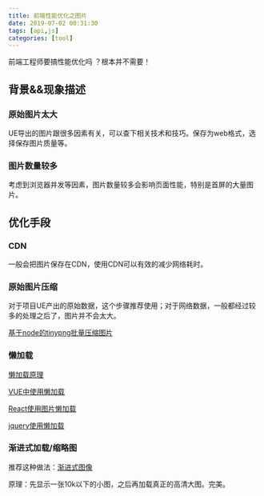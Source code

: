 ```yaml
---
title: 前端性能优化之图片
date: 2019-07-02 00:31:30
tags: [api,js]
categories: [tool]
---
```


前端工程师要搞性能优化吗 ？根本并不需要！

## 背景&&现象描述

### 原始图片太大

UE导出的图片跟很多因素有关，可以查下相关技术和技巧。保存为web格式，选择保存图片质量等。

### 图片数量较多

考虑到浏览器并发等因素，图片数量较多会影响页面性能，特别是首屏的大量图片。


## 优化手段

### CDN

一般会把图片保存在CDN，使用CDN可以有效的减少网络耗时。


### 原始图片压缩

对于项目UE产出的原始数据，这个步骤推荐使用；对于网络数据，一般都经过较多的处理之后了，图片并不会太大。

[基于node的tinypng批量压缩图片](https://github.com/siwenyu/site/blob/master/_posts/2019-07-01-%E5%9F%BA%E4%BA%8Enode%E7%9A%84tinypng%E6%89%B9%E9%87%8F%E5%8E%8B%E7%BC%A9%E5%9B%BE%E7%89%87.md)



### 懒加载

[懒加载原理](https://www.jianshu.com/p/e86c61468285)

[VUE中使用懒加载](https://www.npmjs.com/package/vue-lazyload)

[React使用图片懒加载](https://github.com/twobin/react-lazyload)

[jquery使用懒加载](https://appelsiini.net/projects/lazyload/fadein/)


### 渐进式加载/缩略图

推荐这种做法：[渐进式图像](https://github.com/ccforward/progressive-image)

原理：先显示一张10k以下的小图，之后再加载真正的高清大图。完美。



